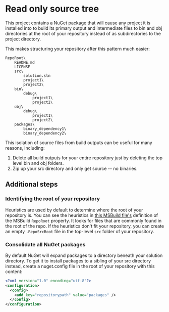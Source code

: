 Read only source tree
======================

This project contains a NuGet package that will cause any project it is installed into
to build its primary output and intermediate files to bin and obj directories at the
root of your repository instead of as subdirectories to the project directory.

This makes structuring your repository after this pattern much easier:

    RepoRoot\
        README.md
        LICENSE
        src\
            solution.sln
            project1\
            project2\
        bin\
            debug\
                project1\
                project2\
        obj\
            debug\
                project1\
                project2\
        packages\
            binary_dependency1\
            binary_dependency2\

This isolation of source files from build outputs can be useful for many reasons, including:

1. Delete all build outputs for your entire repository just by deleting the top level bin and obj folders.
2. Zip up your src directory and only get source -- no binaries.

## Additional steps

### Identifying the root of your repository

Heuristics are used by default to determine where the root of your repository is.
You can see the heuristics in [this MSBuild file's][1] definition of the MSBuild `RepoRoot` property.
It looks for files that are commonly found in the root of the repo.
If the heuristics don't fit your repository, you can create an empty `.RepoSrcRoot` file
in the top-level `src` folder of your repository.

### Consolidate all NuGet packages 

By default NuGet will expand packages to a directory beneath your solution directory.
To get it to install packages to a sibling of your src directory instead,
create a nuget.config file in the root of your repository with this content:

```xml
<?xml version="1.0" encoding="utf-8"?>
<configuration>
  <config>
    <add key="repositorypath" value="packages" />
  </config>
</configuration>
```

[1]: src\ReadOnlySourceTree\build\ReadOnlySourceTree.props
